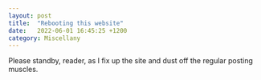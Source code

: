 ```yaml
---
layout: post
title:  "Rebooting this website"
date:   2022-06-01 16:45:25 +1200
category: Miscellany
---
```


Please standby, reader, as I fix up the site and dust off the regular posting muscles.


